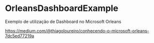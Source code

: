 # OrleansDashboardExample
Exemplo de utilização de Dashboard no Microsoft Orleans

https://medium.com/@thiagoloureiro/conhecendo-o-microsoft-orleans-7dc5ed77219a

